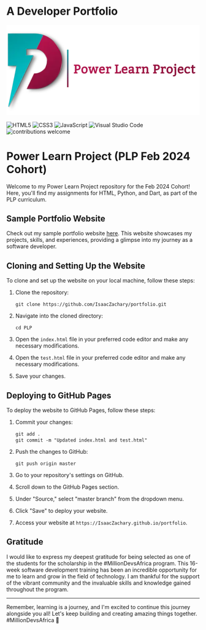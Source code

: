 # A Developer Portfolio 
![PLP](https://github.com/IsaacZachary/Support_Company_Website/blob/master/assets/img/plp.png)


![HTML5](https://img.shields.io/badge/html5-%23E34F26.svg?style=for-the-badge&logo=html5&logoColor=white)
![CSS3](https://img.shields.io/badge/css3-%231572B6.svg?style=for-the-badge&logo=css3&logoColor=white)
![JavaScript](https://img.shields.io/badge/javascript-%23323330.svg?style=for-the-badge&logo=javascript&logoColor=%23F7DF1E)
![Visual Studio Code](https://img.shields.io/badge/Visual%20Studio%20Code-0078d7.svg?style=for-the-badge&logo=visual-studio-code&logoColor=white)
![contributions welcome](https://img.shields.io/static/v1.svg?label=Contributions&message=Welcome&color=0059b3&style=flat-square)

# Power Learn Project (PLP Feb 2024 Cohort)

Welcome to my Power Learn Project repository for the Feb 2024 Cohort! Here, you'll find my assignments for HTML, Python, and Dart, as part of the PLP curriculum.

## Sample Portfolio Website

Check out my sample portfolio website [here](https://isaaczachary.netlify.app/). This website showcases my projects, skills, and experiences, providing a glimpse into my journey as a software developer.

## Cloning and Setting Up the Website

To clone and set up the website on your local machine, follow these steps:

1. Clone the repository:
   ```
   git clone https://github.com/IsaacZachary/portfolio.git
   ```

2. Navigate into the cloned directory:
   ```
   cd PLP
   ```

3. Open the `index.html` file in your preferred code editor and make any necessary modifications.

4. Open the `test.html` file in your preferred code editor and make any necessary modifications.

5. Save your changes.

## Deploying to GitHub Pages

To deploy the website to GitHub Pages, follow these steps:

1. Commit your changes:
   ```
   git add .
   git commit -m "Updated index.html and test.html"
   ```

2. Push the changes to GitHub:
   ```
   git push origin master
   ```

3. Go to your repository's settings on GitHub.

4. Scroll down to the GitHub Pages section.

5. Under "Source," select "master branch" from the dropdown menu.

6. Click "Save" to deploy your website.

7. Access your website at `https://IsaacZachary.github.io/portfolio`.

## Gratitude

I would like to express my deepest gratitude for being selected as one of the students for the scholarship in the #MillionDevsAfrica program. This 16-week software development training has been an incredible opportunity for me to learn and grow in the field of technology. I am thankful for the support of the vibrant community and the invaluable skills and knowledge gained throughout the program.

---

Remember, learning is a journey, and I'm excited to continue this journey alongside you all! Let's keep building and creating amazing things together. #MillionDevsAfrica 🚀
